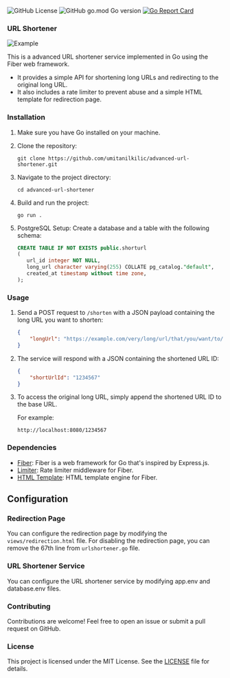 ![GitHub License](https://img.shields.io/github/license/umitanilkilic/advanced-url-shortener)
![GitHub go.mod Go version](https://img.shields.io/github/go-mod/go-version/umitanilkilic/advanced-url-shortener)
[![Go Report Card](https://goreportcard.com/badge/github.com/umitanilkilic/advanced-url-shortener)](https://goreportcard.com/report/github.com/umitanilkilic/advanced-url-shortener)

### URL Shortener

![Example](https://i.hizliresim.com/t4sc3wp.gif)

This is a advanced URL shortener service implemented in Go using the Fiber web framework.  

* It provides a simple API for shortening long URLs and redirecting to the original long URL.  
* It also includes a rate limiter to prevent abuse and a simple HTML template for redirection page.




### Installation

1. Make sure you have Go installed on your machine.
2. Clone the repository:

   ```
   git clone https://github.com/umitanilkilic/advanced-url-shortener.git
   ```

3. Navigate to the project directory:

   ```
   cd advanced-url-shortener
   ```

4. Build and run the project:

   ```
   go run .
   ```

5. PostgreSQL Setup:
Create a database and a table with the following schema:

   ```sql
   CREATE TABLE IF NOT EXISTS public.shorturl
   (
      url_id integer NOT NULL,
      long_url character varying(255) COLLATE pg_catalog."default",
      created_at timestamp without time zone,
   );
   ```

### Usage

1. Send a POST request to `/shorten` with a JSON payload containing the long URL you want to shorten:

   ```json
   {
       "longUrl": "https://example.com/very/long/url/that/you/want/to/shorten"
   }
   ```

2. The service will respond with a JSON containing the shortened URL ID:

   ```json
   {
       "shortUrlId": "1234567"
   }
   ```

3. To access the original long URL, simply append the shortened URL ID to the base URL.

   For example:

   ```
   http://localhost:8080/1234567
   ```

### Dependencies

- [Fiber](https://github.com/gofiber/fiber): Fiber is a web framework for Go that's inspired by Express.js.
- [Limiter](https://github.com/gofiber/fiber/tree/v2/middleware/limiter): Rate limiter middleware for Fiber.
- [HTML Template](https://github.com/gofiber/template/tree/v2/html): HTML template engine for Fiber.

## Configuration

### Redirection Page
You can configure the redirection page by modifying the `views/redirection.html` file.
For disabling the redirection page, you can remove the 67th line from `urlshortener.go` file.

### URL Shortener Service
You can configure the URL shortener service by modifying app.env and database.env files.

### Contributing

Contributions are welcome! Feel free to open an issue or submit a pull request on GitHub.


### License

This project is licensed under the MIT License. See the [LICENSE](https://github.com/umitanilkilic/advanced-url-shortener/blob/main/LICENSE) file for details.
